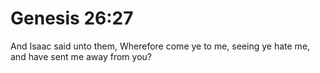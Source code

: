 # Genesis 26:27

And Isaac said unto them, Wherefore come ye to me, seeing ye hate me, and have sent me away from you?
